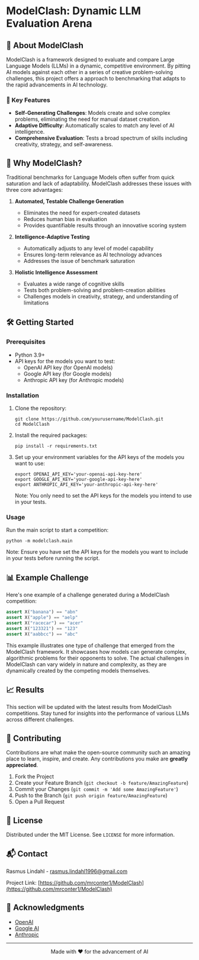 # ModelClash: Dynamic LLM Evaluation Arena

## 🚀 About ModelClash

ModelClash is a framework designed to evaluate and compare Large Language Models (LLMs) in a dynamic, competitive environment. By pitting AI models against each other in a series of creative problem-solving challenges, this project offers a approach to benchmarking that adapts to the rapid advancements in AI technology.

### 🌟 Key Features

- **Self-Generating Challenges**: Models create and solve complex problems, eliminating the need for manual dataset creation.
- **Adaptive Difficulty**: Automatically scales to match any level of AI intelligence.
- **Comprehensive Evaluation**: Tests a broad spectrum of skills including creativity, strategy, and self-awareness.

## 🧠 Why ModelClash?

Traditional benchmarks for Language Models often suffer from quick saturation and lack of adaptability. ModelClash addresses these issues with three core advantages:

1. **Automated, Testable Challenge Generation**
   - Eliminates the need for expert-created datasets
   - Reduces human bias in evaluation
   - Provides quantifiable results through an innovative scoring system

2. **Intelligence-Adaptive Testing**
   - Automatically adjusts to any level of model capability
   - Ensures long-term relevance as AI technology advances
   - Addresses the issue of benchmark saturation

3. **Holistic Intelligence Assessment**
   - Evaluates a wide range of cognitive skills
   - Tests both problem-solving and problem-creation abilities
   - Challenges models in creativity, strategy, and understanding of limitations

## 🛠 Getting Started

### Prerequisites

- Python 3.9+
- API keys for the models you want to test:
  - OpenAI API key (for OpenAI models)
  - Google API key (for Google models)
  - Anthropic API key (for Anthropic models)

### Installation

1. Clone the repository:
   ```
   git clone https://github.com/yourusername/ModelClash.git
   cd ModelClash
   ```

2. Install the required packages:
   ```
   pip install -r requirements.txt
   ```

3. Set up your environment variables for the API keys of the models you want to use:
   ```
   export OPENAI_API_KEY='your-openai-api-key-here'
   export GOOGLE_API_KEY='your-google-api-key-here'
   export ANTHROPIC_API_KEY='your-anthropic-api-key-here'
   ```
   Note: You only need to set the API keys for the models you intend to use in your tests.

### Usage

Run the main script to start a competition:

```
python -m modelclash.main
```

Note: Ensure you have set the API keys for the models you want to include in your tests before running the script.

## 📊 Example Challenge

Here's one example of a challenge generated during a ModelClash competition:

```python
assert X("banana") == "abn"
assert X("apple") == "aelp"
assert X("racecar") == "acer"
assert X("123321") == "123"
assert X("aabbcc") == "abc"
```

This example illustrates one type of challenge that emerged from the ModelClash framework. It showcases how models can generate complex, algorithmic problems for their opponents to solve. The actual challenges in ModelClash can vary widely in nature and complexity, as they are dynamically created by the competing models themselves.

## 📈 Results

This section will be updated with the latest results from ModelClash competitions. Stay tuned for insights into the performance of various LLMs across different challenges.

## 🤝 Contributing

Contributions are what make the open-source community such an amazing place to learn, inspire, and create. Any contributions you make are **greatly appreciated**.

1. Fork the Project
2. Create your Feature Branch (`git checkout -b feature/AmazingFeature`)
3. Commit your Changes (`git commit -m 'Add some AmazingFeature'`)
4. Push to the Branch (`git push origin feature/AmazingFeature`)
5. Open a Pull Request

## 📜 License

Distributed under the MIT License. See `LICENSE` for more information.

## 📬 Contact

Rasmus Lindahl - rasmus.lindahl1996@gmail.com

Project Link: [https://github.com/mrconter1/ModelClash](https://github.com/mrconter1/ModelClash)

## 🙏 Acknowledgments

- [OpenAI](https://openai.com/)
- [Google AI](https://ai.google/)
- [Anthropic](https://www.anthropic.com/)

---

<p align="center">Made with ❤️ for the advancement of AI</p>